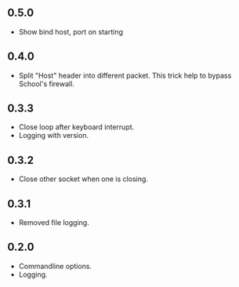 0.5.0
-----

- Show bind host, port on starting

0.4.0
-----

- Split "Host" header into different packet.
  This trick help to bypass School's firewall.


0.3.3
-----

- Close loop after keyboard interrupt.
- Logging with version.


0.3.2
-----

- Close other socket when one is closing.


0.3.1
-----

- Removed file logging.


0.2.0
-----

- Commandline options.
- Logging.
